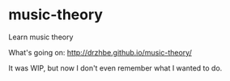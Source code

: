 music-theory
============

Learn music theory

What's going on: http://drzhbe.github.io/music-theory/

It was WIP, but now I don't even remember what I wanted to do.

